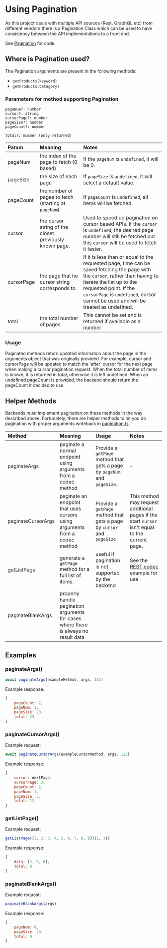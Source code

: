 # Using Pagination

As this project deals with multiple API sources (Rest, GraphQL etc) from different vendors there is a Pagination Class which can be used to have consistency between the API implementations to a front end.

See [Pagination](./../../src/codec/codecs/pagination.ts) for code.

## Where is Pagination used?

The Pagination arguments are present in the following methods:

- `getProducts(keyword)`
- `getProducts(category)`

### Parameters for method supporting Pagination

```
pageNum?: number
cursor?: string
cursorPage?: number
pageSize?: number
pageCount?: number

total?: number (only returned)
```

|Param|Meaning|Notes|
|:----|:----|:----|
|pageNum|the index of the page to fetch (0 based)|If the `pageNum` is `undefined`, it will be 0.|
|pageSize|the size of each page|If `pageSize` is `undefined`, it will select a default value.|
|pageCount|the number of pages to fetch (starting at `pageNum`)|If `pageCount` is `undefined`, all items will be fetched.|
|cursor|the cursor string of the closet previously known page.|Used to speed up pagination on cursor based APIs. If the `cursor` is `undefined`, the desired page number will still be fetched but this `cursor` will be used to fetch it faster.|
|cursorPage|the page that he cursor string corresponds to.|If it is less than or equal to the requested page, time can be saved fetching the page with the `cursor`, rather than having to iterate the list up to the requested point. If the `cursorPage` is `undefined`, cursor cannot be used and will be treated as undefined.|
|total|the total number of pages.| This cannot be set and is returned if available as a number|

### Usage
Paginated methods return updated information about the page in the arguments object that was originally provided. For example, cursor and cursorPage will be updated to match the 'after' cursor for the next page when making a cursor pagination request. When the total number of items is known, it is returned in total, otherwise it is left undefined. When an undefined pageCount is provided, the backend should return the pageCount it decided to use.

## Helper Methods
Backends *_must_* implement pagination on these methods in the way described above. Fortunately, there are helper methods to let you do pagination with proper arguments writeback in [pagination.ts](./../../src/codec/codecs/pagination.ts).

|Method|Meaning|Usage|Notes|
|:----|:----|:----|:----|
|paginateArgs|paginate a normal endpoint using arguments from a codec method|Provide a `getPage` method that gets a page by `pageNum` and `pageSize`.|-|
|paginateCursorArgs|paginate an endpoint that uses cursors using arguments from a codec method|Provide a `getPage` method that gets a page by `cursor` and `pageSize`|This method may request additional pages if the start `cursor` isn't equal to the current page.|
|getListPage|generate a `getPage` method for a full list of items. |useful if pagination is not supported by the backend|See the [REST codec](../../src/codec/codecs/commerce/rest/index.ts) example for use|
|paginateBlankArgs|properly handle pagination arguments for cases where there is always no result data| | |


## Examples

### paginateArgs()

```javascript
await paginateArgs(exampleMethod, args, 123)
```

Example response:
```javascript
{
    pageCount: 2,
    pageNum: 1,
    pageSize: 20,
    total: 23
}
```

### paginateCursorArgs()
Example request:
```javascript
await paginateCursorArgs(exampleCursorMethod, args, 123)
```

Example response:
```javascript
{
    cursor: nextPage,
    cursorPage: 3,
    pageCount: 2,
    pageNum: 1,
    pageSize: 3,
    total: 12,
}
```

### getListPage()
Example request:
```javascript
getListPage([1, 2, 3, 4, 5, 6, 7, 8, 9])(1, 3))
```

Example response:
```javascript
{ 
    data: [4, 5, 6], 
    total: 9 
}
```

### paginateBlankArgs()
Example request:
```javascript
paginateBlankArgs(args)
```

Example response:
```javascript
{
    pageNum: 0,
    pageSize: 20,
    total: 0
}
```



